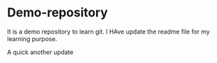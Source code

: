 # Demo-repository
It is a demo repository to learn git.
I HAve update the readme file for my learning purpose.

A quick another update
